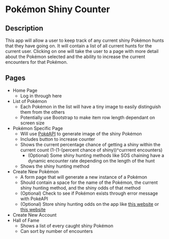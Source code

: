 # Pokémon Shiny Counter

## Description

This app will allow a user to keep track of any current shiny Pokémon hunts that they have going on. It will contain a list of all current hunts for the current user. Clicking on one will take the user to a page with more detail about the Pokémon selected and the ability to increase the current encounters for that Pokémon.

## Pages

* Home Page
    * Log in through here
* List of Pokémon
    * Each Pokémon in the list will have a tiny image to easily distinguish them from the others
    * Potentially use Bootstrap to make item row length dependant on screen size
* Pokémon Specific Page
    * Will use [PokéAPI](https://pokeapi.co/) to generate image of the shiny Pokémon
    * Includes button to increase counter
    * Shows the current percentage chance of getting a shiny within the current count (1-(1-(percent chance of shiny))^currrent encounters)
        * (Optional) Some shiny hunting methods like SOS chaining have a dynamic encounter rate depending on the length of the hunt
    * Shows the shiny hunting method
* Create New Pokémon
    * A form page that will generate a new instance of a Pokémon
    * Should contain a space for the name of the Pokémon, the current shiny hunting method, and the shiny odds of that method
    * (Optional) Check to see if Pokémon exists through error message with PokéAPI
    * (Optional) Store shiny hunting odds on the app like [this website](https://jmeech.github.io/) or [this website](https://shinytrack.night.coffee/#/shiny/track)
* Create New Account
* Hall of Fame
    * Shows a list of every caught shiny Pokémon
    * Can sort by number of encounters
